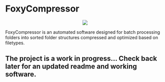 # FoxyCompressor
<div align="center">
    <img src="https://github.com/user-attachments/assets/453b0588-e758-46c9-854b-097e497bb30d">
</div>



FoxyCompressor is an automated software designed for batch processing folders into sorted folder structures compressed and optimized based on filetypes.

## The project is a work in progress... Check back later for an updated readme and working software.
